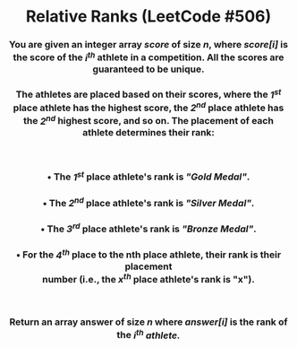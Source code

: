 <div align = "center">

# Relative Ranks (LeetCode #506)

</div>

<div align = "center">

<h3>You are given an integer array <em>score</em> of size <em>n</em>, where <em>score[i]</em> is the score of the <em>i<sup>th</sup></em> athlete in a competition. All the scores are guaranteed to be unique.</h3>

<h3>The athletes are placed based on their scores, where the <em>1<sup>st</sup></em> place athlete has the highest score, the <em>2<sup>nd</sup></em> place athlete has the <em>2<sup>nd</sup></em> highest score, and so on. The placement of each athlete determines their rank:</h3>

<br>

<h3>• The <em>1<sup>st</sup></em> place athlete's rank is <em>"Gold Medal"</em>.</h3>
<h3>• The <em>2<sup>nd</sup></em> place athlete's rank is <em>"Silver Medal"</em>.</h3>
<h3>• The <em>3<sup>rd</sup></em> place athlete's rank is <em>"Bronze Medal"</em>.</h3>
<h3>• For the <em>4<sup>th</sup></em> place to the nth place athlete, their rank is their placement <br>number (i.e., the <em>x<sup>th</sup></em> place athlete's rank is "x").</h3>

<br>

<h3>Return an array answer of size <em>n</em> where <em>answer[i]</em> is the rank of the <em>i<sup>th</sup><em> athlete.</h3>

</div>
